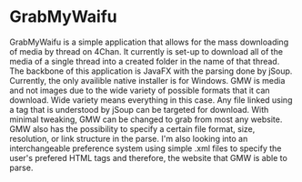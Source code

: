 # GrabMyWaifu
GrabMyWaifu is a simple application that allows for the mass downloading of media by thread on 4Chan.  It currently is set-up to download all of the media of a single thread into a created folder in the name of that thread.  The backbone of this application is JavaFX with the parsing done by jSoup.  Currently, the only availible native installer is for Windows.  GMW is media and not images due to the wide variety of possible formats that it can download.  Wide variety means everything in this case.  Any file linked using a tag that is understood by jSoup can be targeted for download.  With minimal tweaking, GMW can be changed to grab from most any website.  GMW also has the possibility to specify a certain file format, size, resolution, or link structure in the parse.  I'm also looking into an interchangeable preference system using simple .xml files to specify the user's prefered HTML tags and therefore, the website that GMW is able to parse.
